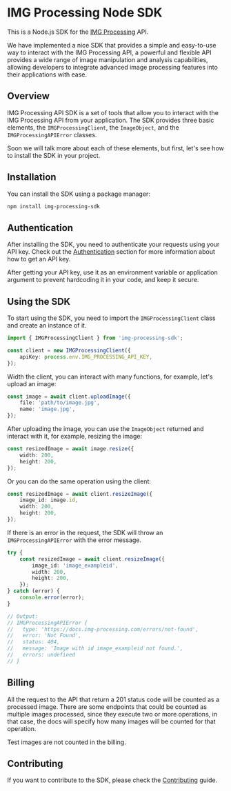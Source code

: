 # IMG Processing Node SDK

This is a Node.js SDK for the [IMG Processing](https://img-processing.com/) API.

We have implemented a nice SDK that provides a simple and easy-to-use way to interact with the IMG Processing API, a powerful and flexible API provides a wide range of
image manipulation and analysis capabilities, allowing developers to integrate advanced image processing
features into their applications with ease.

## Overview

IMG Processing API SDK is a set of tools that allow you to interact with the IMG Processing API from your application.
The SDK provides three basic elements, the `IMGProcessingClient`, the `ImageObject`, and the `IMGProcessingAPIError` classes.

Soon we will talk more about each of these elements, but first, let's see how to install the SDK in your project.

## Installation

You can install the SDK using a package manager:

```bash
npm install img-processing-sdk
```

## Authentication

After installing the SDK, you need to authenticate your requests using your API key.
Check out the [Authentication](https://docs.img-processing.com/api-reference/authentication) section for more information about how to get an API key.

After getting your API key, use it as an environment variable or application argument to
prevent hardcoding it in your code, and keep it secure.

## Using the SDK

To start using the SDK, you need to import the `IMGProcessingClient` class and create an instance of it.

```typescript node-sdk
import { IMGProcessingClient } from 'img-processing-sdk';

const client = new IMGProcessingClient({
    apiKey: process.env.IMG_PROCESSING_API_KEY,
});
```

Width the client, you can interact with many functions, for example, let's upload an image:

```typescript node-sdk
const image = await client.uploadImage({
    file: 'path/to/image.jpg',
    name: 'image.jpg',
});
```

After uploading the image, you can use the `ImageObject` returned and interact with it,
for example, resizing the image:

```typescript node-sdk
const resizedImage = await image.resize({
    width: 200,
    height: 200,
});
```

Or you can do the same operation using the client:

```typescript node-sdk
const resizedImage = await client.resizeImage({
    image_id: image.id,
    width: 200,
    height: 200,
});
```

If there is an error in the request, the SDK will throw an `IMGProcessingAPIError` with the error message.

```typescript node-sdk
try {
    const resizedImage = await client.resizeImage({
        image_id: 'image_exampleid',
        width: 200,
        height: 200,
    });
} catch (error) {
    console.error(error);
}

// Output:
// IMGProcessingAPIError {
//   type: 'https://docs.img-processing.com/errors/not-found',
//   error: 'Not Found',
//   status: 404,
//   message: 'Image with id image_exampleid not found.',
//   errors: undefined
// }
```

## Billing

All the request to the API that return a 201 status code will be counted as a processed image.
There are some endpoints that could be counted as multiple images processed, since they
execute two or more operations, in that case,
the docs will specify how many images will be counted for that operation.

Test images are not counted in the billing.

## Contributing

If you want to contribute to the SDK, please check the [Contributing](contributing) guide.
